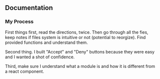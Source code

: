 ## Documentation 

### My Process
First things first, read the directions, twice. Then go through all the fies, keep notes if files system is intuitive or not (potential to reorgize). Find provided functions and understand them. 

Second thing. I built "Accept" and "Deny" buttons because they were easy and I wanted a shot of confidence.

Third, make sure I understand what a module is and how it is different from a react component.

